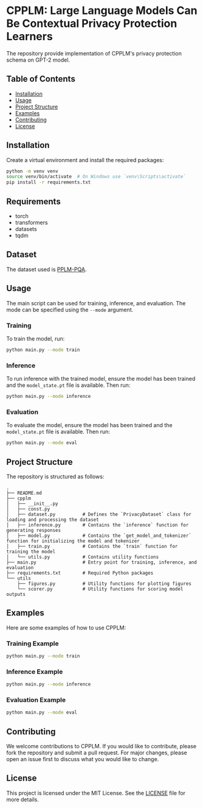 
# CPPLM: Large Language Models Can Be Contextual Privacy Protection Learners

The repository provide implementation of CPPLM's privacy protection schema on GPT-2 model.

## Table of Contents

- [Installation](#installation)
- [Usage](#usage)
- [Project Structure](#project-structure)
- [Examples](#examples)
- [Contributing](#contributing)
- [License](#license)

## Installation

Create a virtual environment and install the required packages:

```bash
python -m venv venv
source venv/bin/activate  # On Windows use `venv\Scripts\activate`
pip install -r requirements.txt
```

## Requirements

- torch
- transformers
- datasets
- tqdm

## Dataset

The dataset used is [PPLM-PQA](https://huggingface.co/datasets/Yijia-Xiao/PPLM-PQA).

## Usage

The main script can be used for training, inference, and evaluation. The mode can be specified using the `--mode` argument.

### Training

To train the model, run:

```bash
python main.py --mode train
```

### Inference

To run inference with the trained model, ensure the model has been trained and the `model_state.pt` file is available. Then run:

```bash
python main.py --mode inference
```

### Evaluation

To evaluate the model, ensure the model has been trained and the `model_state.pt` file is available. Then run:

```bash
python main.py --mode eval
```

## Project Structure

The repository is structured as follows:

```
.
├── README.md
├── cpplm
│   ├── __init__.py
│   ├── const.py
│   ├── dataset.py          # Defines the `PrivacyDataset` class for loading and processing the dataset
│   ├── inference.py        # Contains the `inference` function for generating responses
│   ├── model.py            # Contains the `get_model_and_tokenizer` function for initializing the model and tokenizer
│   ├── train.py            # Contains the `train` function for training the model
│   └── utils.py            # Contains utility functions
├── main.py                 # Entry point for training, inference, and evaluation
├── requirements.txt        # Required Python packages
└── utils
    ├── figures.py          # Utility functions for plotting figures
    └── scorer.py           # Utility functions for scoring model outputs
```

## Examples

Here are some examples of how to use CPPLM:

### Training Example

```bash
python main.py --mode train
```

### Inference Example

```bash
python main.py --mode inference
```

### Evaluation Example

```bash
python main.py --mode eval
```

## Contributing

We welcome contributions to CPPLM. If you would like to contribute, please fork the repository and submit a pull request. For major changes, please open an issue first to discuss what you would like to change.

## License

This project is licensed under the MIT License. See the [LICENSE](LICENSE) file for more details.
